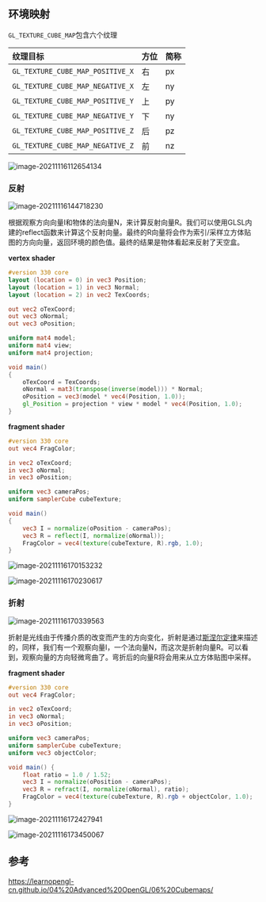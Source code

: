 ## 环境映射

`GL_TEXTURE_CUBE_MAP`包含六个纹理

| 纹理目标                         | 方位 | 简称 |
| :------------------------------- | :--- | :--- |
| `GL_TEXTURE_CUBE_MAP_POSITIVE_X` | 右   | px   |
| `GL_TEXTURE_CUBE_MAP_NEGATIVE_X` | 左   | ny   |
| `GL_TEXTURE_CUBE_MAP_POSITIVE_Y` | 上   | py   |
| `GL_TEXTURE_CUBE_MAP_NEGATIVE_Y` | 下   | ny   |
| `GL_TEXTURE_CUBE_MAP_POSITIVE_Z` | 后   | pz   |
| `GL_TEXTURE_CUBE_MAP_NEGATIVE_Z` | 前   | nz   |

![image-20211116112654134](images/image-20211116112654134.png)

### 反射

![image-20211116144718230](images/image-20211116144718230.png)

根据观察方向向量I和物体的法向量N，来计算反射向量R。我们可以使用GLSL内建的reflect函数来计算这个反射向量。最终的R向量将会作为索引/采样立方体贴图的方向向量，返回环境的颜色值。最终的结果是物体看起来反射了天空盒。

**vertex shader**

```glsl
#version 330 core
layout (location = 0) in vec3 Position;
layout (location = 1) in vec3 Normal;
layout (location = 2) in vec2 TexCoords;

out vec2 oTexCoord;
out vec3 oNormal;
out vec3 oPosition;

uniform mat4 model;
uniform mat4 view;
uniform mat4 projection;

void main()
{
    oTexCoord = TexCoords;
    oNormal = mat3(transpose(inverse(model))) * Normal;
    oPosition = vec3(model * vec4(Position, 1.0));
    gl_Position = projection * view * model * vec4(Position, 1.0);
}
```

**fragment shader**

```glsl
#version 330 core
out vec4 FragColor;

in vec2 oTexCoord;
in vec3 oNormal;
in vec3 oPosition;

uniform vec3 cameraPos;
uniform samplerCube cubeTexture;

void main()
{             
    vec3 I = normalize(oPosition - cameraPos);
    vec3 R = reflect(I, normalize(oNormal));
    FragColor = vec4(texture(cubeTexture, R).rgb, 1.0);
}
```

![image-20211116170153232](images/image-20211116170153232.png)

![image-20211116170230617](images/image-20211116170230617.png)

### 折射

![image-20211116170339563](images/image-20211116170339563.png)

折射是光线由于传播介质的改变而产生的方向变化，折射是通过[斯涅尔定律](https://en.wikipedia.org/wiki/Snell's_law)来描述的，同样，我们有一个观察向量I，一个法向量N，而这次是折射向量R。可以看到，观察向量的方向轻微弯曲了。弯折后的向量R将会用来从立方体贴图中采样。

**fragment shader**

```glsl
#version 330 core
out vec4 FragColor;

in vec2 oTexCoord;
in vec3 oNormal;
in vec3 oPosition;

uniform vec3 cameraPos;
uniform samplerCube cubeTexture;
uniform vec3 objectColor;

void main() {
    float ratio = 1.0 / 1.52;
    vec3 I = normalize(oPosition - cameraPos);
    vec3 R = refract(I, normalize(oNormal), ratio);
    FragColor = vec4(texture(cubeTexture, R).rgb + objectColor, 1.0);
}
```

![image-20211116172427941](images/image-20211116172427941.png)

![image-20211116173450067](images/image-20211116173450067.png)

## 参考

https://learnopengl-cn.github.io/04%20Advanced%20OpenGL/06%20Cubemaps/

